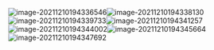 ![image-20211210194336546](C:\Users\風船\AppData\Roaming\Typora\typora-user-images\image-20211210194336546.png)![image-20211210194338130](C:\Users\風船\AppData\Roaming\Typora\typora-user-images\image-20211210194338130.png)![image-20211210194339733](C:\Users\風船\AppData\Roaming\Typora\typora-user-images\image-20211210194339733.png)![image-20211210194341257](C:\Users\風船\AppData\Roaming\Typora\typora-user-images\image-20211210194341257.png)![image-20211210194344002](C:\Users\風船\AppData\Roaming\Typora\typora-user-images\image-20211210194344002.png)![image-20211210194345664](C:\Users\風船\AppData\Roaming\Typora\typora-user-images\image-20211210194345664.png)![image-20211210194347692](C:\Users\風船\AppData\Roaming\Typora\typora-user-images\image-20211210194347692.png)